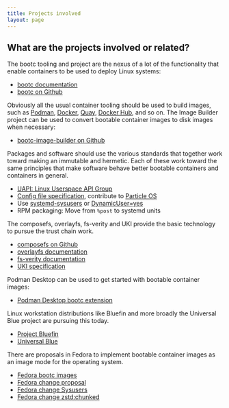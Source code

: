 ```yaml
---
title: Projects involved
layout: page
---
```


## What are the projects involved or related?

The bootc tooling and project are the nexus of a lot of the functionality that enable containers to be used to deploy Linux systems:

 * [bootc documentation](https://containers.github.io/bootc/)
 * [bootc on Github](https://github.com/containers/bootc)

Obviously all the usual container tooling should be used to build images, such as [Podman](http://podman.io/), [Docker](https://www.docker.com/), [Quay](https://quay.io/), [Docker Hub](https://hub.docker.com/), and so on.
The Image Builder project can be used to convert bootable container images to disk images when necessary:

 * [bootc-image-builder on Github](https://github.com/osbuild/bootc-image-builder)

Packages and software should use the various standards that together work toward making an immutable and hermetic. Each of these work toward the same principles that make software behave better bootable containers and containers in general.

 * [UAPI: Linux Userspace API Group](https://uapi-group.org/)
 * [Config file specification](https://uapi-group.org/specifications/specs/configuration_files_specification/), contribute to [Particle OS](https://0pointer.net/blog/fitting-everything-together.html)
 * Use [systemd-sysusers](https://www.freedesktop.org/software/systemd/man/latest/systemd-sysusers.html) or [DynamicUser=yes](https://0pointer.net/blog/dynamic-users-with-systemd.html)
 * RPM packaging: Move from `%post` to systemd units

The composefs, overlayfs, fs-verity and UKI provide the basic technology to pursue the trust chain work.

 * [composefs on Github](https://github.com/containers/composefs)
 * [overlayfs documentation](https://www.kernel.org/doc/Documentation/filesystems/overlayfs.txt)
 * [fs-verity documentation](https://www.kernel.org/doc/html/next/filesystems/fsverity.html)
 * [UKI specification](https://github.com/uapi-group/specifications/blob/main/specs/unified_kernel_image.md)

Podman Desktop can be used to get started with bootable container images:

 * [Podman Desktop bootc extension](https://github.com/containers/podman-desktop-extension-bootc)

Linux workstation distributions like Bluefin and more broadly the Universal Blue project are pursuing this today.

 * [Project Bluefin](https://projectbluefin.io/)
 * [Universal Blue](https://universal-blue.org/)

There are proposals in Fedora to implement bootable container images as an image mode for the operating system.

 * [Fedora bootc images](https://docs.fedoraproject.org/en-US/bootc)
 * [Fedora change proposal](https://fedoraproject.org/wiki/Changes/OstreeNativeContainerStable)
 * [Fedora change Sysusers](https://fedoraproject.org/wiki/Changes/SystemdSysusers)
 * [Fedora change zstd:chunked](https://fedoraproject.org/wiki/Changes/zstd:chunked)
